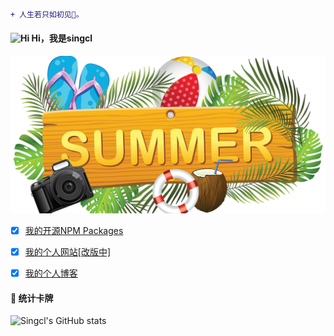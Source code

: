 ```diff
+ 人生若只如初见🍁。
```
#### <img src='https://qpluspicture.oss-cn-beijing.aliyuncs.com/6LjjQA/Hi.gif' alt='Hi' width="20"/> Hi，我是singcl

![images](./images/summer2.png)

* [x] [我的开源NPM Packages](https://www.npmjs.com/settings/singcl/packages)

* [x] [我的个人网站[改版中]](https://imcoco.top)

* [x] [我的个人博客](https://singcl.github.io/)

#### 🔰 统计卡牌

<img align="left" alt="Singcl's GitHub stats" src="https://github-readme-stats.vercel.app/api?username=singcl&show_icons=true&hide_border=true&cache_seconds=1900&theme=vue-dark"/>